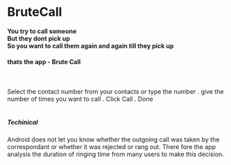 # BruteCall


<B>
You try to call someone <br>
But they dont pick up <br>
So you want to call them again and again till they pick up <br>
<h4> thats the app - Brute Call </h4>
</B>

<br><br>
Select the contact number from your contacts or type the number . give the number of times you want to call . Click Call . Done
<br><br>


<h5>Techinical </h5>
Android does not let you know whether the outgoing call was taken by the correspondant or whether it was rejected or rang out.
There fore the app analysis the duration of ringing time from many users to make this decision.
